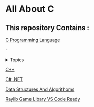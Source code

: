 # All About C

## This repository Contains :

[C Programming Language](./C)

-<details> <summary>Topics</summary>

-[Basic Data Types](./1_Basic)

-[If Else](./2_if-Else-main)

-[Loops](./3_loops-main)

-[Array](./Array-main)

-[Function](./5_Function-main)

-[Switch](./6_Switch-main)

-[Strings](./7_strings-main)

-[Structure](./8_Structures-main)

-[pointers](./9_pointers-main)

-[Dynamic Memory](./10_Dynamic-Memory-Allocation-main)

-[File Input Output](./11_File_IO-main)

-[Pattern Printing Problem Solves](./12_Pattern-problem)

-[Problem Solves](./13_Problem_Solving)

-[Programming Hero 21-Days BootCamp](./14_bootcamp_Programming_Hero)

</details>



[C++](./C++)

[C# .NET](https://github.com/pranx2/.NET)

[Data Structures And Algorithoms](./DSA)

[Raylib Game Libary VS Code Ready](./Raylib_VS_code)
